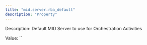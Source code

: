 ```yaml
---
title: "mid.server.rba_default"
description: "Property"
---
```


Description: Default MID Server to use for Orchestration Activities

Value: ``